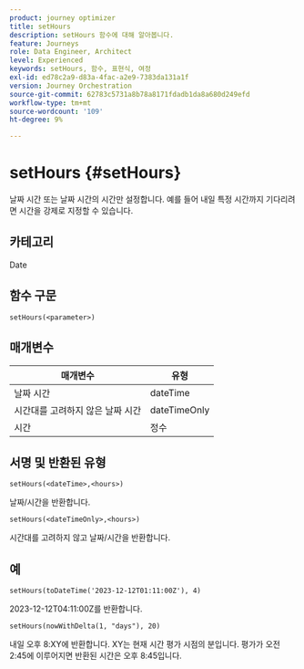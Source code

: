 ```yaml
---
product: journey optimizer
title: setHours
description: setHours 함수에 대해 알아봅니다.
feature: Journeys
role: Data Engineer, Architect
level: Experienced
keywords: setHours, 함수, 표현식, 여정
exl-id: ed78c2a9-d83a-4fac-a2e9-7383da131a1f
version: Journey Orchestration
source-git-commit: 62783c5731a8b78a8171fdadb1da8a680d249efd
workflow-type: tm+mt
source-wordcount: '109'
ht-degree: 9%

---
```


# setHours {#setHours}

날짜 시간 또는 날짜 시간의 시간만 설정합니다. 예를 들어 내일 특정 시간까지 기다리려면 시간을 강제로 지정할 수 있습니다.

## 카테고리

Date

## 함수 구문

`setHours(<parameter>)`

## 매개변수

| 매개변수 | 유형 |
|--- |--- |
| 날짜 시간 | dateTime |
| 시간대를 고려하지 않은 날짜 시간 | dateTimeOnly |
| 시간 | 정수 |

## 서명 및 반환된 유형

`setHours(<dateTime>,<hours>)`

날짜/시간을 반환합니다.

`setHours(<dateTimeOnly>,<hours>)`

시간대를 고려하지 않고 날짜/시간을 반환합니다.

## 예

`setHours(toDateTime('2023-12-12T01:11:00Z'), 4)`

2023-12-12T04:11:00Z를 반환합니다.

`setHours(nowWithDelta(1, "days"), 20)`

내일 오후 8:XY에 반환합니다. XY는 현재 시간 평가 시점의 분입니다. 평가가 오전 2:45에 이루어지면 반환된 시간은 오후 8:45입니다.
